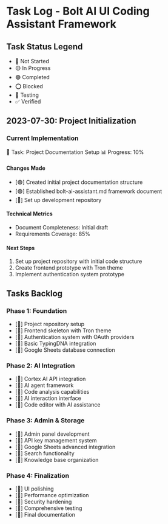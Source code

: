 # Task Log - Bolt AI UI Coding Assistant Framework

## Task Status Legend
- 🔴 Not Started
- 🟡 In Progress
- 🟢 Completed
- ⭕️ Blocked
- 🔵 Testing
- ✅ Verified

## 2023-07-30: Project Initialization

### Current Implementation
🎯 Task: Project Documentation Setup
📊 Progress: 10%

#### Changes Made
- [🟢] Created initial project documentation structure
- [🟢] Established bolt-ai-assistant.md framework document
- [🔴] Set up development repository

#### Technical Metrics
- Document Completeness: Initial draft
- Requirements Coverage: 85%

#### Next Steps
1. Set up project repository with initial code structure
2. Create frontend prototype with Tron theme
3. Implement authentication system prototype

## Tasks Backlog

### Phase 1: Foundation
- [🔴] Project repository setup
- [🔴] Frontend skeleton with Tron theme
- [🔴] Authentication system with OAuth providers
- [🔴] Basic TypingDNA integration
- [🔴] Google Sheets database connection

### Phase 2: AI Integration
- [🔴] Cortex AI API integration
- [🔴] AI agent framework
- [🔴] Code analysis capabilities
- [🔴] AI interaction interface
- [🔴] Code editor with AI assistance

### Phase 3: Admin & Storage
- [🔴] Admin panel development
- [🔴] API key management system
- [🔴] Google Sheets advanced integration
- [🔴] Search functionality
- [🔴] Knowledge base organization

### Phase 4: Finalization
- [🔴] UI polishing
- [🔴] Performance optimization
- [🔴] Security hardening
- [🔴] Comprehensive testing
- [🔴] Final documentation 